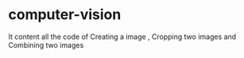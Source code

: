 # computer-vision
It content all the code of Creating a image , Cropping two images and Combining two images 
